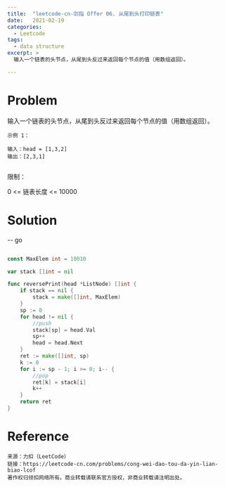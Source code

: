 ```yaml
---
title:  "leetcode-cn-剑指 Offer 06. 从尾到头打印链表"
date:   2021-02-19
categories: 
  - Leetcode
tags:
  - data structure
excerpt: >
  输入一个链表的头节点，从尾到头反过来返回每个节点的值（用数组返回）。

---
```


# Problem

输入一个链表的头节点，从尾到头反过来返回每个节点的值（用数组返回）。


    示例 1：

    输入：head = [1,3,2]
    输出：[2,3,1]
     

限制：

0 <= 链表长度 <= 10000

# Solution

-- go

```go

const MaxElem int = 10010

var stack []int = nil

func reversePrint(head *ListNode) []int {
	if stack == nil {
		stack = make([]int, MaxElem)
	}
	sp := 0
	for head != nil {
		//push
		stack[sp] = head.Val
		sp++
		head = head.Next
	}
	ret := make([]int, sp)
	k := 0
	for i := sp - 1; i >= 0; i-- {
		//pop
		ret[k] = stack[i]
		k++
	}
	return ret
}
```
# Reference

    来源：力扣（LeetCode）
    链接：https://leetcode-cn.com/problems/cong-wei-dao-tou-da-yin-lian-biao-lcof
    著作权归领扣网络所有。商业转载请联系官方授权，非商业转载请注明出处。